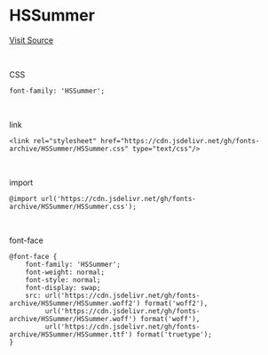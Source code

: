 # HSSummer

[Visit Source](https://blog.naver.com/PostThumbnailView.nhn?isHttpsRedirect=true&blogId=hp0&logNo=221059577653&categoryNo=32&parentCategoryNo=0)

&nbsp;

CSS

```
font-family: 'HSSummer';
```

&nbsp;

link

```
<link rel="stylesheet" href="https://cdn.jsdelivr.net/gh/fonts-archive/HSSummer/HSSummer.css" type="text/css"/>
```

&nbsp;

import

```
@import url('https://cdn.jsdelivr.net/gh/fonts-archive/HSSummer/HSSummer.css');
```

&nbsp;

font-face

```
@font-face {
    font-family: 'HSSummer';
    font-weight: normal;
    font-style: normal;
    font-display: swap;
    src: url('https://cdn.jsdelivr.net/gh/fonts-archive/HSSummer/HSSummer.woff2') format('woff2'),
         url('https://cdn.jsdelivr.net/gh/fonts-archive/HSSummer/HSSummer.woff') format('woff'),
         url('https://cdn.jsdelivr.net/gh/fonts-archive/HSSummer/HSSummer.ttf') format('truetype');
}
```
